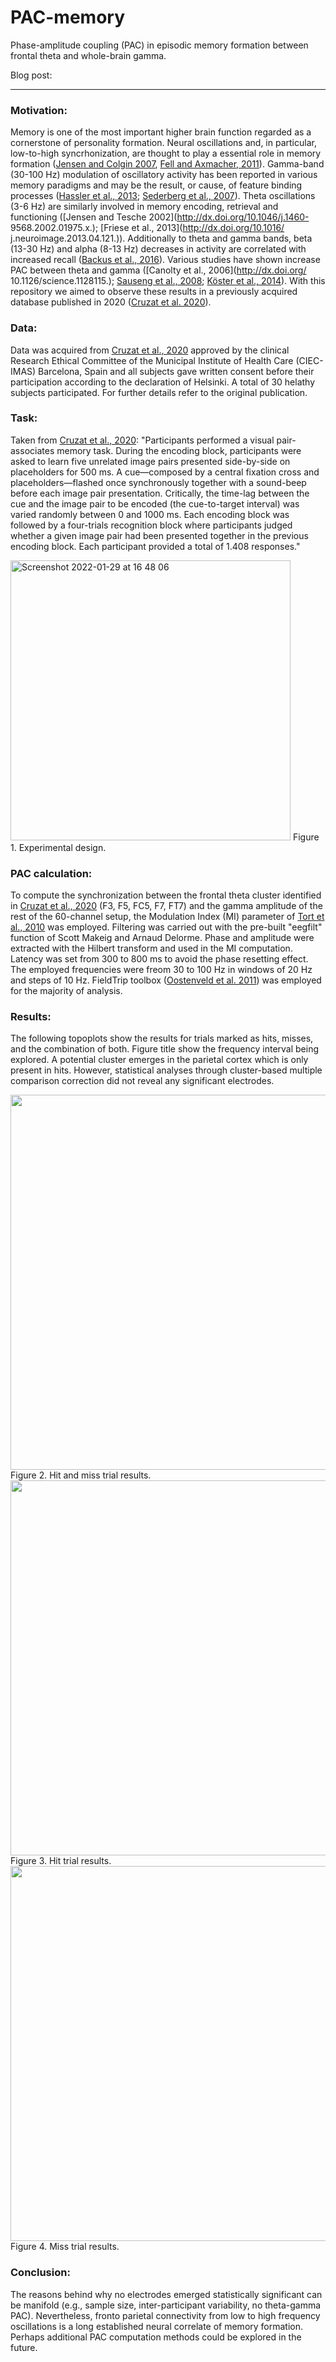 # PAC-memory
Phase-amplitude coupling (PAC) in episodic memory formation between frontal theta and whole-brain gamma.

Blog post: 
***** 

### **Motivation:**
Memory is one of the most important higher brain function regarded as a cornerstone of personality formation. Neural oscillations and, in particular, low-to-high syncrhonization, are thought to play a essential role in memory formation ([Jensen and Colgin 2007](https://www.sciencedirect.com/science/article/pii/S1364661307001271), [Fell and Axmacher, 2011](http://dx.doi.org/10.1038/nrn2979.)). Gamma-band (30-100 Hz) modulation of oscillatory activity has been reported in various memory paradigms and may be the result, or cause, of feature binding processes ([Hassler et al., 2013](http://dx.doi.org/10.1111/ejn.12244.); [Sederberg et al., 2007](http://dx.doi.org/10.1093/cercor/bhl030.)). Theta oscillations (3-6 Hz) are similarly involved in memory encoding, retrieval and functioning ([Jensen and Tesche 2002](http://dx.doi.org/10.1046/j.1460- 9568.2002.01975.x.); [Friese et al., 2013](http://dx.doi.org/10.1016/ j.neuroimage.2013.04.121.)). Additionally to theta and gamma bands, beta (13-30 Hz) and alpha (8-13 Hz) decreases in activity are correlated with increased recall ([Backus et al., 2016](https://www.scribd.com/document/436520007/Current-Biology)). Various studies have shown increase PAC between theta and gamma ([Canolty et al., 2006](http://dx.doi.org/ 10.1126/science.1128115.); [Sauseng et al., 2008](http://dx.doi.org/10.1016/j.); [Köster et al., 2014](http://dx.doi.org/10.1016/j.brainres.2014.06.028)). With this repository we aimed to observe these results in a previously acquired database published in 2020 ([Cruzat et al. 2020](https://doi.org/10.1101/2020.08.11.246421)).

### **Data:**
Data was acquired from [Cruzat et al., 2020](https://doi.org/10.1101/2020.08.11.246421) approved by the clinical Research Ethical Committee of the Municipal Institute of Health Care (CIEC-IMAS) Barcelona, Spain and all subjects gave written consent before their participation according to the declaration of Helsinki. A total of 30 helathy subjects participated. For further details refer to the original publication. 

### **Task:**
Taken from [Cruzat et al., 2020](https://doi.org/10.1101/2020.08.11.246421): "Participants performed a visual pair-associates memory task. During the encoding block, participants were asked to learn five unrelated image pairs presented side-by-side on placeholders for 500 ms. A cue—composed by a central fixation cross and placeholders—flashed once synchronously together with a sound-beep before each image pair presentation. Critically, the time-lag between the cue and the image pair to be encoded (the cue-to-target interval) was varied randomly between 0 and 1000 ms. Each encoding block was followed by a four-trials recognition block where participants judged whether a given image pair had been presented together in the previous encoding block. Each participant provided a total of 1.408 responses."

<img width="448" alt="Screenshot 2022-01-29 at 16 48 06" src="https://user-images.githubusercontent.com/96518571/151669521-d3162050-44eb-453d-826d-99e2f8bb0479.png">
<span class="figcaption_hack">Figure 1. Experimental design.</span>

### **PAC calculation:**
To compute the synchronization between the frontal theta cluster identified in [Cruzat et al., 2020](https://doi.org/10.1101/2020.08.11.246421) (F3, F5, FC5, F7, FT7) and the gamma amplitude of the rest of the 60-channel setup, the Modulation Index (MI) parameter of [Tort et al., 2010](https://doi.org/10.1152/jn.00106.2010.) was employed. Filtering was carried out with the pre-built "eegfilt" function of Scott Makeig and Arnaud Delorme. Phase and amplitude were extracted with the Hilbert transform and used in the MI computation. Latency was set from 300 to 800 ms to avoid the phase resetting effect. The employed frequencies were freom 30 to 100 Hz in windows of 20 Hz and steps of 10 Hz. FieldTrip toolbox ([Oostenveld et al. 2011](https://doi.org/10.1155/2011/156869)) was employed for the majority of analysis. 

### **Results:**
The following topoplots show the results for trials marked as hits, misses, and the combination of both. Figure title show the frequency interval being explored. A potential cluster emerges in the parietal cortex which is only present in hits. However, statistical analyses through cluster-based multiple comparison correction did not reveal any significant electrodes. 

<img src="https://user-images.githubusercontent.com/96518571/151672510-be50ff69-e342-43e9-b9ea-894c7acbb8dc.png" width="600">
<span class="figcaption_hack">Figure 2. Hit and miss trial results.</span>


<img src="https://user-images.githubusercontent.com/96518571/151672544-f050df8c-4505-4a8c-bfe7-339400f0d55f.png" width="600">
<span class="figcaption_hack">Figure 3. Hit trial results.</span>


<img src="https://user-images.githubusercontent.com/96518571/151672569-20a3606f-1b0d-4c5a-8bb1-35c4e0918f43.png" width="600">
<span class="figcaption_hack">Figure 4. Miss trial results.</span>


### **Conclusion:**
The reasons behind why no electrodes emerged statistically significant can be manifold (e.g., sample size, inter-participant variability, no theta-gamma PAC). Nevertheless, fronto parietal connectivity from low to high frequency oscillations is a long established neural correlate of memory formation. Perhaps additional PAC computation methods could be explored in the future. 
